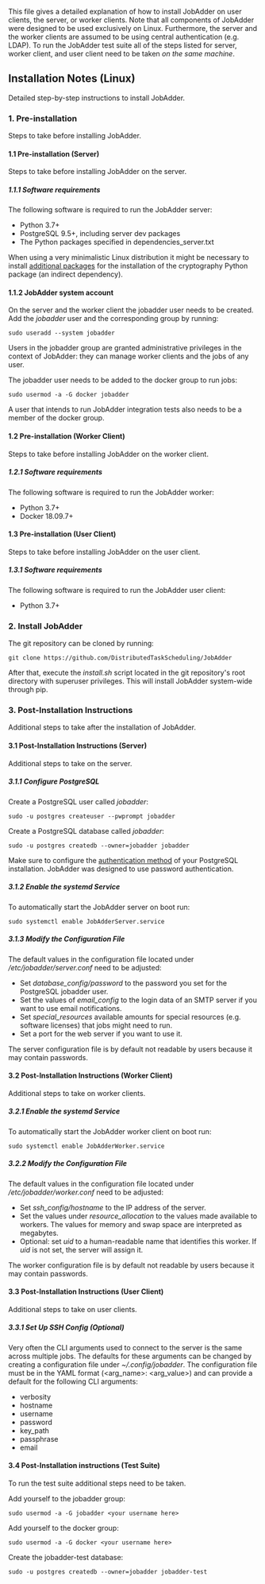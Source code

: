 This file gives a detailed explanation of how to install JobAdder on user clients, the server, or worker clients.
Note that all components of JobAdder were designed to be used exclusively on Linux.
Furthermore, the server and the worker clients are assumed to be using central authentication (e.g. LDAP).
To run the JobAdder test suite all of the steps listed for server, worker client, and user client need to be taken *on the same machine*.

## Installation Notes (Linux)
Detailed step-by-step instructions to install JobAdder.

### 1. Pre-installation
Steps to take before installing JobAdder.
#### 1.1 Pre-installation (Server)
Steps to take before installing JobAdder on the server.
##### 1.1.1 Software requirements
The following software is required to run the JobAdder server:

- Python 3.7+
- PostgreSQL 9.5+, including server dev packages
- The Python packages specified in dependencies_server.txt 

When using a very minimalistic Linux distribution it might be necessary to install [additional packages](https://cryptography.io/en/latest/installation/)
for the installation of the cryptography Python package (an indirect dependency).
#### 1.1.2 JobAdder system account
On the server and the worker client the jobadder user needs to be created.
Add the *jobadder* user and the corresponding group by running:

    sudo useradd --system jobadder

Users in the jobadder group are granted administrative privileges in the context of JobAdder: 
they can manage worker clients and the jobs of any user.

The jobadder user needs to be added to the docker group to run jobs:

    sudo usermod -a -G docker jobadder

A user that intends to run JobAdder integration tests also needs to be a member of the docker group.
#### 1.2 Pre-installation (Worker Client)
Steps to take before installing JobAdder on the worker client.
##### 1.2.1 Software requirements
The following software is required to run the JobAdder worker:

- Python 3.7+
- Docker 18.09.7+ 

#### 1.3 Pre-installation (User Client)
Steps to take before installing JobAdder on the user client.
##### 1.3.1 Software requirements
The following software is required to run the JobAdder user client:

- Python 3.7+

### 2. Install JobAdder
The git repository can be cloned by running:
    
    git clone https://github.com/DistributedTaskScheduling/JobAdder

After that, execute the *install.sh* script located in the git repository's root directory with superuser privileges.
This will install JobAdder system-wide through pip.

### 3. Post-Installation Instructions
Additional steps to take after the installation of JobAdder.
#### 3.1 Post-Installation Instructions (Server)
Additional steps to take on the server.
##### 3.1.1 Configure PostgreSQL
Create a PostgreSQL user called *jobadder*:

    sudo -u postgres createuser --pwprompt jobadder

Create a PostgreSQL database called *jobadder*:

    sudo -u postgres createdb --owner=jobadder jobadder

Make sure to configure the [authentication method](https://www.postgresql.org/docs/12/auth-methods.html) of your PostgreSQL installation.
JobAdder was designed to use password authentication.
##### 3.1.2 Enable the systemd Service
To automatically start the JobAdder server on boot run:

    sudo systemctl enable JobAdderServer.service

##### 3.1.3 Modify the Configuration File
The default values in the configuration file located under */etc/jobadder/server.conf* need to be adjusted:

- Set *database_config/password* to the password you set for the PostgreSQL jobadder user.
- Set the values of *email_config* to the login data of an SMTP server if you want to use email notifications.
- Set *special_resources* available amounts for special resources (e.g. software licenses) that jobs might need to run.
- Set a port for the web server if you want to use it.

The server configuration file is by default not readable by users because it may contain passwords.
#### 3.2 Post-Installation Instructions (Worker Client)
Additional steps to take on worker clients.
##### 3.2.1 Enable the systemd Service
To automatically start the JobAdder worker client on boot run:

    sudo systemctl enable JobAdderWorker.service

##### 3.2.2 Modify the Configuration File
The default values in the configuration file located under */etc/jobadder/worker.conf* need to be adjusted:

- Set *ssh_config/hostname* to the IP address of the server.
- Set the values under *resource_allocation* to the values made available to workers. The values for memory and swap space are interpreted as megabytes.
- Optional: set *uid* to a human-readable name that identifies this worker. If *uid* is not set, the server will assign it.

The worker configuration file is by default not readable by users because it may contain passwords.
#### 3.3 Post-Installation Instructions (User Client)
Additional steps to take on user clients.
##### 3.3.1 Set Up SSH Config (Optional)
Very often the CLI arguments used to connect to the server is the same across multiple jobs.
The defaults for these arguments can be changed by creating a configuration file under *~/.config/jobadder*.
The configuration file must be in the YAML format (<arg_name>: <arg_value>) and can provide a default for the following CLI arguments:

- verbosity
- hostname
- username
- password
- key_path
- passphrase
- email
#### 3.4 Post-Installation instructions (Test Suite)
To run the test suite additional steps need to be taken.

Add yourself to the jobadder group:

    sudo usermod -a -G jobadder <your username here>

Add yourself to the docker group:

    sudo usermod -a -G docker <your username here>

Create the jobadder-test database:

    sudo -u postgres createdb --owner=jobadder jobadder-test
